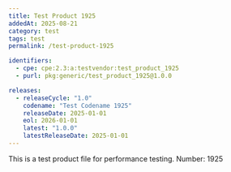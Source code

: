 ```yaml
---
title: Test Product 1925
addedAt: 2025-08-21
category: test
tags: test
permalink: /test-product-1925

identifiers:
  - cpe: cpe:2.3:a:testvendor:test_product_1925
  - purl: pkg:generic/test_product_1925@1.0.0

releases:
  - releaseCycle: "1.0"
    codename: "Test Codename 1925"
    releaseDate: 2025-01-01
    eol: 2026-01-01
    latest: "1.0.0"
    latestReleaseDate: 2025-01-01
---
```


This is a test product file for performance testing. Number: 1925
